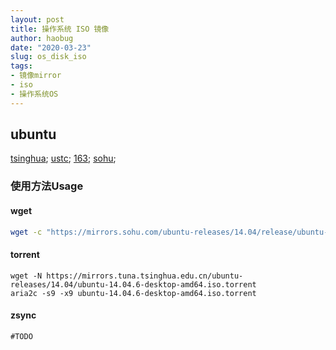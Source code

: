 ```yaml
---
layout: post
title: 操作系统 ISO 镜像
author: haobug
date: "2020-03-23"
slug: os_disk_iso
tags:
- 镜像mirror
- iso
- 操作系统OS
---
```


## ubuntu
[tsinghua](https://mirrors.tuna.tsinghua.edu.cn/ubuntu-releases/);
[ustc](http://mirrors.ustc.edu.cn/ubuntu-releases/);
[163](https://mirrors.163.com/ubuntu-releases/);
[sohu](https://mirrors.sohu.com/ubuntu-releases/);

### 使用方法Usage
#### wget
```bash
wget -c "https://mirrors.sohu.com/ubuntu-releases/14.04/release/ubuntu-14.04.5-desktop-amd64%2Bmac.iso"
```
#### torrent
```shell
wget -N https://mirrors.tuna.tsinghua.edu.cn/ubuntu-releases/14.04/ubuntu-14.04.6-desktop-amd64.iso.torrent
aria2c -s9 -x9 ubuntu-14.04.6-desktop-amd64.iso.torrent
```
#### zsync
```
#TODO
```



